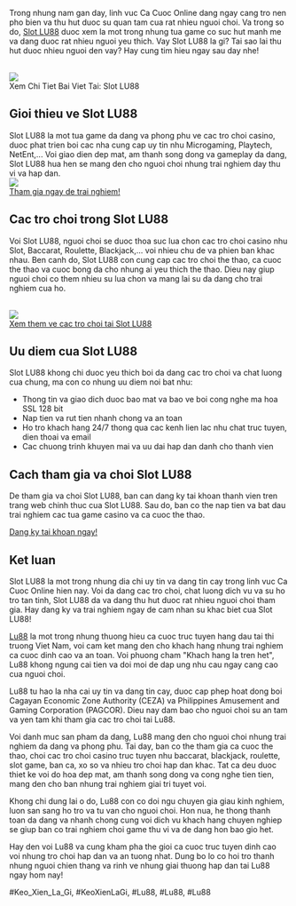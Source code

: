 <div class="intro">
<p>Trong nhung nam gan day, linh vuc Ca Cuoc Online dang ngay cang tro nen pho bien va thu hut duoc su quan tam cua rat nhieu nguoi choi. Va trong so do, <a href="https://lu88.love/slot/">Slot LU88</a> duoc xem la mot trong nhung tua game co suc hut manh me va dang duoc rat nhieu nguoi yeu thich. Vay Slot LU88 la gi? Tai sao lai thu hut duoc nhieu nguoi den vay? Hay cung tim hieu ngay sau day nhe!</p><br><img src="https://lu88.love/wp-content/uploads/2025/03/tham-gia-no-hu-vip-co-hoi-doi-doi-nhanh-chong-cung-lu88.webp"></br>
Xem Chi Tiet Bai Viet Tai: Slot LU88
</div><div class="game-info">

<h2>Gioi thieu ve Slot LU88</h2>
<p>Slot LU88 la mot tua game da dang va phong phu ve cac tro choi casino, duoc phat trien boi cac nha cung cap uy tin nhu Microgaming, Playtech, NetEnt,... Voi giao dien dep mat, am thanh song dong va gameplay da dang, Slot LU88 hua hen se mang den cho nguoi choi nhung trai nghiem day thu vi va hap dan.<br><img src="https://lu88.love/wp-content/uploads/2025/02/logo.webp"></br>
<a href="#">Tham gia ngay de trai nghiem!</a>
</div><div class="game-info">

<h2>Cac tro choi trong Slot LU88</h2>
<p>Voi Slot LU88, nguoi choi se duoc thoa suc lua chon cac tro choi casino nhu Slot, Baccarat, Roulette, Blackjack,... voi nhieu chu de va phien ban khac nhau. Ben canh do, Slot LU88 con cung cap cac tro choi the thao, ca cuoc the thao va cuoc bong da cho nhung ai yeu thich the thao. Dieu nay giup nguoi choi co them nhieu su lua chon va mang lai su da dang cho trai nghiem cua ho.</p><br><img src="https://lu88.love/wp-content/uploads/2025/02/logo.webp"></br>
<a href="#">Xem them ve cac tro choi tai Slot LU88</a>
</div><div class="game-info">

<h2>Uu diem cua Slot LU88</h2>
<p>Slot LU88 khong chi duoc yeu thich boi da dang cac tro choi va chat luong cua chung, ma con co nhung uu diem noi bat nhu:
<ul>
<li>Thong tin va giao dich duoc bao mat va bao ve boi cong nghe ma hoa SSL 128 bit</li>
<li>Nap tien va rut tien nhanh chong va an toan</li>
<li>Ho tro khach hang 24/7 thong qua cac kenh lien lac nhu chat truc tuyen, dien thoai va email</li>
<li>Cac chuong trinh khuyen mai va uu dai hap dan danh cho thanh vien</li>
</ul>
</div><div class="game-info">

<h2>Cach tham gia va choi Slot LU88</h2>
<p>De tham gia va choi Slot LU88, ban can dang ky tai khoan thanh vien tren trang web chinh thuc cua Slot LU88. Sau do, ban co the nap tien va bat dau trai nghiem cac tua game casino va ca cuoc the thao.</p>
<a href="#">Dang ky tai khoan ngay!</a>
</div><div class="game-info">

<h2>Ket luan</h2>
<p>Slot LU88 la mot trong nhung dia chi uy tin va dang tin cay trong linh vuc Ca Cuoc Online hien nay. Voi da dang cac tro choi, chat luong dich vu va su ho tro tan tinh, Slot LU88 da va dang thu hut duoc rat nhieu nguoi choi tham gia. Hay dang ky va trai nghiem ngay de cam nhan su khac biet cua Slot LU88!
</div><p><a href="https://lu88.love/">Lu88</a> la mot trong nhung thuong hieu ca cuoc truc tuyen hang dau tai thi truong Viet Nam, voi cam ket mang den cho khach hang nhung trai nghiem ca cuoc dinh cao va an toan. Voi phuong cham "Khach hang la tren het", Lu88 khong ngung cai tien va doi moi de dap ung nhu cau ngay cang cao cua nguoi choi.

Lu88 tu hao la nha cai uy tin va dang tin cay, duoc cap phep hoat dong boi Cagayan Economic Zone Authority (CEZA) va Philippines Amusement and Gaming Corporation (PAGCOR). Dieu nay dam bao cho nguoi choi su an tam va yen tam khi tham gia cac tro choi tai Lu88.

Voi danh muc san pham da dang, Lu88 mang den cho nguoi choi nhung trai nghiem da dang va phong phu. Tai day, ban co the tham gia ca cuoc the thao, choi cac tro choi casino truc tuyen nhu baccarat, blackjack, roulette, slot game, ban ca, xo so va nhieu tro choi hap dan khac. Tat ca deu duoc thiet ke voi do hoa dep mat, am thanh song dong va cong nghe tien tien, mang den cho ban nhung trai nghiem giai tri tuyet voi.

Khong chi dung lai o do, Lu88 con co doi ngu chuyen gia giau kinh nghiem, luon san sang ho tro va tu van cho nguoi choi. Hon nua, he thong thanh toan da dang va nhanh chong cung voi dich vu khach hang chuyen nghiep se giup ban co trai nghiem choi game thu vi va de dang hon bao gio het.

Hay den voi Lu88 va cung kham pha the gioi ca cuoc truc tuyen dinh cao voi nhung tro choi hap dan va an tuong nhat. Dung bo lo co hoi tro thanh nhung nguoi chien thang va rinh ve nhung giai thuong hap dan tai Lu88 ngay hom nay!</p>
#Keo_Xien_La_Gi, #KeoXienLaGi, #Lu88, #Lu88, #Lu88
